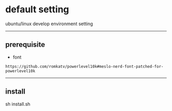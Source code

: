 # default setting

ubuntu/linux develop environment setting

---

##  prerequisite
* font
```
https://github.com/romkatv/powerlevel10k#meslo-nerd-font-patched-for-powerlevel10k
```
___

## install

sh install.sh


